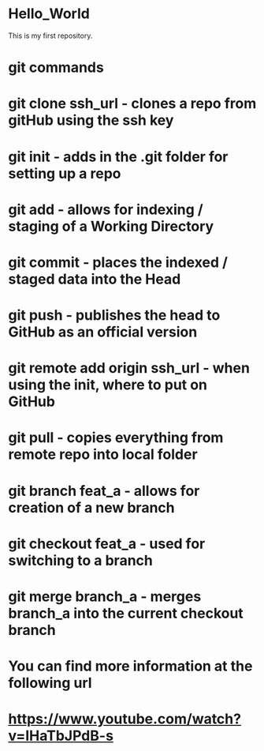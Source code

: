 # Hello_World
This is my first repository.

# git commands

# git clone ssh_url - clones a repo from gitHub using the ssh key
# git init          - adds in the .git folder for setting up a repo
# git add           - allows for indexing / staging of a Working Directory
# git commit        - places the indexed / staged data into the Head
# git push          - publishes the head to GitHub as an official version
# git remote add origin ssh_url - when using the init, where to put on GitHub
# git pull          - copies everything from remote repo into local folder
# git branch feat_a - allows for creation of a new branch
# git checkout feat_a - used for switching to a branch
# git merge branch_a - merges branch_a into the current checkout branch
# You can find more information at the following url
# https://www.youtube.com/watch?v=IHaTbJPdB-s
# 
# 
# 